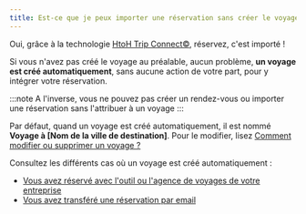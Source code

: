 ```yaml
---
title: Est-ce que je peux importer une réservation sans créer le voyage ?
---
```


Oui, grâce à la technologie [HtoH Trip Connect©](/fr/htoh-trip-connect/what-is-htoh-trip-connect), réservez, c'est importé !

Si vous n'avez pas créé le voyage au préalable, aucun problème, **un voyage est créé automatiquement**, sans aucune action de votre part, pour y intégrer votre réservation.

:::note
A l'inverse, vous ne pouvez pas créer un rendez-vous ou importer une réservation sans l'attribuer à un voyage
:::

Par défaut, quand un voyage est créé automatiquement, il est nommé **Voyage à \[Nom de la ville de destination\]**. Pour le modifier, lisez [Comment modifier ou supprimer un voyage ?](/fr/trips-management/modify-or-delete-trip)

Consultez les différents cas où un voyage est créé automatiquement :

* [Vous avez réservé avec l'outil ou l'agence de voyages de votre entreprise](/fr/htoh-trip-connect/bookings-from-agency)
* [Vous avez transféré une réservation par email](/fr/htoh-trip-connect/how-to-import-booking-via-email)